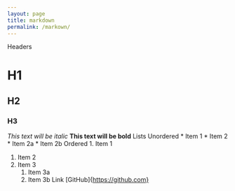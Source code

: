```yaml
---
layout: page
title: markdown
permalink: /markown/
---
```



Headers
# H1
## H2
### H3
*This text will be italic*
**This text will be bold**
Lists
   Unordered
    * Item 1
    * Item 2
      * Item 2a
      * Item 2b
   Ordered
    1. Item 1
1. Item 2
1. Item 3
   1. Item 3a
   1. Item 3b
Link
  [GitHub]{https://github.com}

